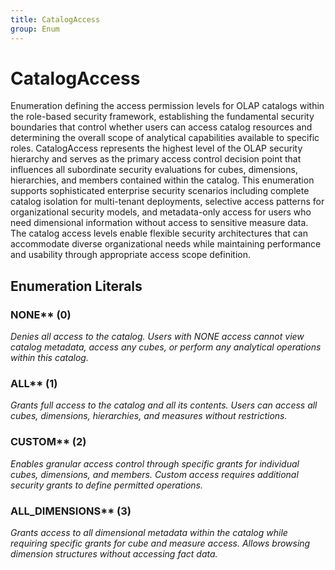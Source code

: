```yaml
---
title: CatalogAccess
group: Enum
---
```


# CatalogAccess<a name="enum-catalogaccess"></a>

Enumeration defining the access permission levels for OLAP catalogs within the role-based security framework, establishing the fundamental security boundaries that control whether users can access catalog resources and determining the overall scope of analytical capabilities available to specific roles. CatalogAccess represents the highest level of the OLAP security hierarchy and serves as the primary access control decision point that influences all subordinate security evaluations for cubes, dimensions, hierarchies, and members contained within the catalog. This enumeration supports sophisticated enterprise security scenarios including complete catalog isolation for multi-tenant deployments, selective access patterns for organizational security models, and metadata-only access for users who need dimensional information without access to sensitive measure data. The catalog access levels enable flexible security architectures that can accommodate diverse organizational needs while maintaining performance and usability through appropriate access scope definition.
## Enumeration Literals

### NONE** (0)

<em>Denies all access to the catalog. Users with NONE access cannot view catalog metadata, access any cubes, or perform any analytical operations within this catalog.</em>

### ALL** (1)

<em>Grants full access to the catalog and all its contents. Users can access all cubes, dimensions, hierarchies, and measures without restrictions.</em>

### CUSTOM** (2)

<em>Enables granular access control through specific grants for individual cubes, dimensions, and members. Custom access requires additional security grants to define permitted operations.</em>

### ALL_DIMENSIONS** (3)

<em>Grants access to all dimensional metadata within the catalog while requiring specific grants for cube and measure access. Allows browsing dimension structures without accessing fact data.</em>

